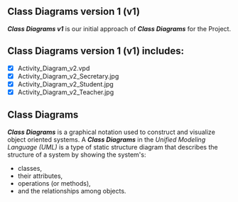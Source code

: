 ## Class Diagrams version 1 (v1)
**_Class Diagrams v1_** is our initial approach of **_Class Diagrams_** for the Project.

## Class Diagrams version 1 (v1) includes:
- [x] Activity_Diagram_v2.vpd
- [x] Activity_Diagram_v2_Secretary.jpg
- [x] Activity_Diagram_v2_Student.jpg
- [x] Activity_Diagram_v2_Teacher.jpg

## Class Diagrams
**_Class Diagrams_** is a graphical notation used to construct and visualize object oriented systems. 
A **_Class Diagrams_** in the _Unified Modeling Language (UML)_ is a type of static structure diagram that describes the structure of a system by showing the system's:

- classes,
- their attributes,
- operations (or methods),
- and the relationships among objects.




